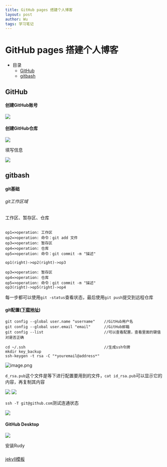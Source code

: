 ```yaml
---
title: GitHub pages 搭建个人博客
layout: post
author: Wu
tags: 学习笔记
---
```



# GitHub pages 搭建个人博客

- 目录
  - [GitHub](#github)
  - [gitbash](#gitbash)

## GitHub

#### 创建GitHub账号

<img src="https://i.loli.net/2019/08/13/CGB7Rm45gS1yTuz.png" >

#### 创建GitHub仓库

<img src="https://i.loli.net/2019/08/13/qa7uBrpZRMCzod2.png" >

填写信息

<img src="https://i.loli.net/2019/08/13/5Fz2rGB7lWmTakj.png" >

## gitbash

#### git基础

###### git工作区域

工作区、暂存区、仓库

```flow

op1=>operation: 工作区
op2=>operation: 命令：git add 文件
op3=>operation: 暂存区
op4=>operation: 仓库
op5=>operation: 命令：git commit -m "描述"

op1(right)->op2(right)->op3

```

```flow
op3=>operation: 暂存区
op4=>operation: 仓库
op5=>operation: 命令：git commit -m "描述"
op3(right)->op5(right)->op4
```

每一步都可以使用`git -status`查看状态，最后使用`git push`提交到远程仓库

#### git配置([下载地址](https://git-scm.com/))

```
git config --global user.name "username"    //GitHub用户名
git config --global user.email "email"      //GitHub邮箱
git config --list                           //可以查看配置，查看里面的键值对是否正确

cd ~/.ssh                                   //生成ssh令牌
mkdir key_backup
ssh-keygen -t rsa -C "*youremail@address*"
```

<img src="https://i.loli.net/2019/08/13/S9DGr3ct1egiw6b.png" alt="image.png">

`d_rsa.pub`这个文件是等下进行配置要用到的文件，`cat id_rsa.pub`可以显示它的内容，再复制其内容

<img src="https://i.loli.net/2019/08/14/wGnCesPvZli7qFA.png" >

<img src="https://i.loli.net/2019/08/14/bUoP6h9ekj74Iv1.png" >

`ssh -T git@github.com`测试连通状态

<img src="https://i.loli.net/2019/08/14/AlLvdOp1b8DoneQ.png" >

#### GitHub Desktop

<img src="https://i.loli.net/2019/08/14/x5y6jCgbIpHEknO.png" >

安装Rudy

##### 

<a href="http://jekyllthemes.org" target="_blank" alt="jekyll">jekyll模板</a>